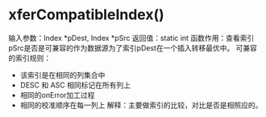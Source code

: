 # xferCompatibleIndex()
输入参数：Index *pDest, Index *pSrc
返回值：static int
函数作用：查看索引pSrc是否是可兼容的作为数据源为了索引pDest在一个插入转移最优中。
可兼容的索引规则：
   *   该索引是在相同的列集合中
   *   DESC 和 ASC 相同标记在所有列上
   *   相同的onError加工过程
   *   相同的校准顺序在每一列上
解释：主要做索引的比较，对比是否是相照应的。
